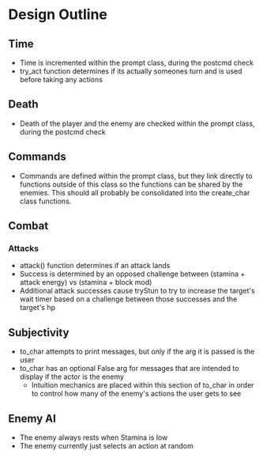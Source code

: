 # Design Outline

## Time
- Time is incremented within the prompt class, during the postcmd check
- try_act function determines if its actually someones turn and is used before taking any actions

## Death
- Death of the player and the enemy are checked within the prompt class, during the postcmd check

## Commands
- Commands are defined within the prompt class, but they link directly to functions outside of this class so the functions can be shared by the enemies. This should all probably be consolidated into the create_char class functions.

## Combat

### Attacks
- attack() function determines if an attack lands
- Success is determined by an opposed challenge between (stamina + attack energy) vs (stamina + block mod)
- Additional attack successes cause tryStun to try to increase the target's wait timer based on a challenge between those successes and the target's hp

## Subjectivity
- to_char attempts to print messages, but only if the arg it is passed is the user
- to_char has an optional False arg for messages that are intended to display if the actor is the enemy
  - Intuition mechanics are placed within this section of to_char in order to control how many of the enemy's actions the user gets to see

## Enemy AI
- The enemy always rests when Stamina is low
- The enemy currently just selects an action at random
